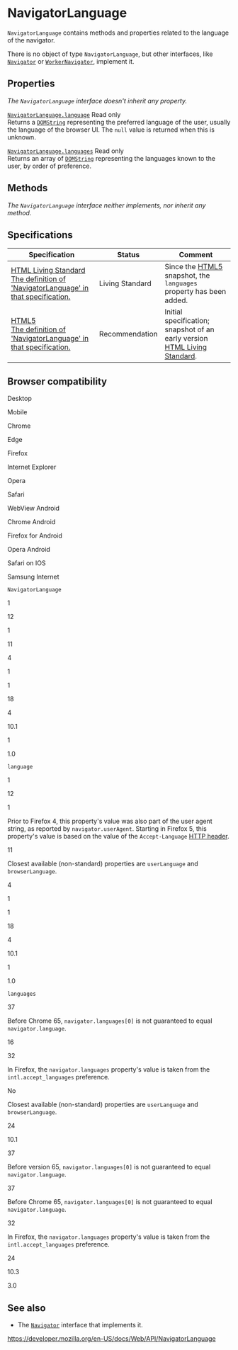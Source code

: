 NavigatorLanguage
=================

`NavigatorLanguage` contains methods and properties related to the language of the navigator.

There is no object of type `NavigatorLanguage`, but other interfaces, like [`Navigator`](navigator) or [`WorkerNavigator`](workernavigator), implement it.

Properties
----------

*The `NavigatorLanguage` interface doesn't inherit any property.*

 [`NavigatorLanguage.language`](navigatorlanguage/language) <span class="badge inline readonly">Read only </span>   
Returns a [`DOMString`](domstring) representing the preferred language of the user, usually the language of the browser UI. The `null` value is returned when this is unknown.

 [`NavigatorLanguage.languages`](navigatorlanguage/languages) <span class="badge inline readonly">Read only </span>   
Returns an array of [`DOMString`](domstring) representing the languages known to the user, by order of preference.

Methods
-------

*The `NavigatorLanguage` interface neither implements, nor inherit any method.*

Specifications
--------------

<table><thead><tr class="header"><th>Specification</th><th>Status</th><th>Comment</th></tr></thead><tbody><tr class="odd"><td><a href="https://html.spec.whatwg.org/multipage/#navigatorlanguage">HTML Living Standard<br />
<span class="small">The definition of 'NavigatorLanguage' in that specification.</span></a></td><td><span class="spec-living">Living Standard</span></td><td>Since the <a href="https://www.w3.org/TR/html52/">HTML5</a> snapshot, the <code>languages</code> property has been added.</td></tr><tr class="even"><td><a href="https://www.w3.org/TR/html52/#navigatorlanguage">HTML5<br />
<span class="small">The definition of 'NavigatorLanguage' in that specification.</span></a></td><td><span class="spec-rec">Recommendation</span></td><td>Initial specification; snapshot of an early version <a href="https://html.spec.whatwg.org/multipage/">HTML Living Standard</a>.</td></tr></tbody></table>

Browser compatibility
---------------------

Desktop

Mobile

Chrome

Edge

Firefox

Internet Explorer

Opera

Safari

WebView Android

Chrome Android

Firefox for Android

Opera Android

Safari on IOS

Samsung Internet

`NavigatorLanguage`

1

12

1

11

4

1

1

18

4

10.1

1

1.0

`language`

1

12

1

Prior to Firefox 4, this property's value was also part of the user agent string, as reported by `navigator.userAgent`. Starting in Firefox 5, this property's value is based on the value of the `Accept-Language` [HTTP header](https://developer.mozilla.org/docs/Web/HTTP/Headers).

11

Closest available (non-standard) properties are `userLanguage` and `browserLanguage`.

4

1

1

18

4

10.1

1

1.0

`languages`

37

Before Chrome 65, `navigator.languages[0]` is not guaranteed to equal `navigator.language`.

16

32

In Firefox, the `navigator.languages` property's value is taken from the `intl.accept_languages` preference.

No

Closest available (non-standard) properties are `userLanguage` and `browserLanguage`.

24

10.1

37

Before version 65, `navigator.languages[0]` is not guaranteed to equal `navigator.language`.

37

Before Chrome 65, `navigator.languages[0]` is not guaranteed to equal `navigator.language`.

32

In Firefox, the `navigator.languages` property's value is taken from the `intl.accept_languages` preference.

24

10.3

3.0

See also
--------

-   The [`Navigator`](navigator) interface that implements it.

<a href="https://developer.mozilla.org/en-US/docs/Web/API/NavigatorLanguage" class="_attribution-link">https://developer.mozilla.org/en-US/docs/Web/API/NavigatorLanguage</a>
